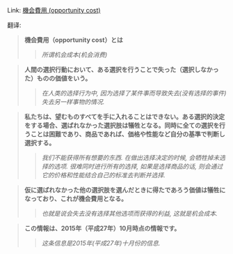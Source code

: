 Link: [機会費用 (opportunity cost)](https://www.shiruporuto.jp/public/data/vocabulary/yogo/k/kikai_hiyo.html)

翻译:
> **機会費用（opportunity cost）とは**
>> *所谓机会成本(机会消费)*

> **人間の選択行動において、ある選択を行うことで失った（選択しなかった）ものの価値をいう。**
>> *在人类的选择行为中, 因为选择了某件事而导致失去(没有选择的事件)失去另一样事物的情况.*

> **私たちは、望むものすべてを手に入れることはできない。ある選択的決定をする場合、選ばれなかった選択肢は犠牲となる。同時に全ての選択を行うことは困難であり、商品であれば、価格や性能など自分の基準で判断し選択する。**
>> *我们不能获得所有想要的东西. 在做出选择决定的时候, 会牺牲掉未选择的选项. 很难同时进行所有的选择, 如果是选择商品的话, 则会通过它的价格和性能结合自己的标准去判断并选择.*

> **仮に選ばれなかった他の選択肢を選んだときに得たであろう価値は犠牲になっており、これが機会費用となる。**
>> *也就是说会失去没有选择其他选项而获得的利益, 这就是机会成本.*

> **この情報は、2015年（平成27年）10月時点の情報です。**
>> *这条信息是2015年(平成27年)十月份的信息.*
